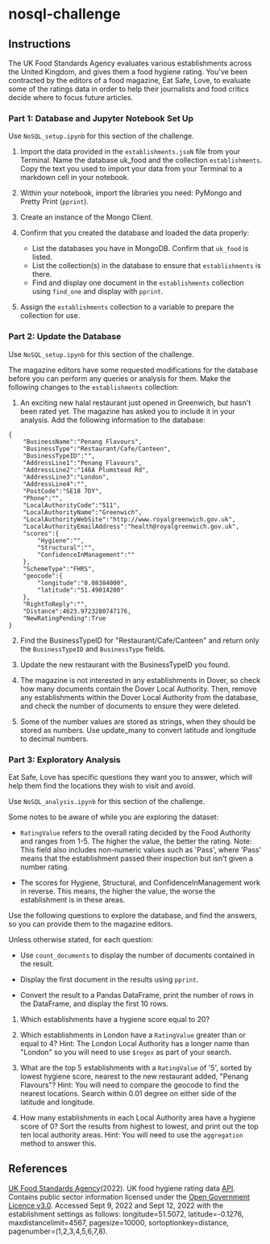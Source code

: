 # nosql-challenge

## Instructions
The UK Food Standards Agency evaluates various establishments across the United Kingdom, and gives them a food hygiene rating. You've been contracted by the editors of a food magazine, Eat Safe, Love, to evaluate some of the ratings data in order to help their journalists and food critics decide where to focus future articles.

### Part 1: Database and Jupyter Notebook Set Up
Use ```NoSQL_setup.ipynb``` for this section of the challenge.

1. Import the data provided in the ```establishments.jsoN``` file from your Terminal. Name the database uk_food and the collection ```establishments```. Copy the text you used to import your data from your Terminal to a markdown cell in your notebook.

2. Within your notebook, import the libraries you need: PyMongo and Pretty Print (```pprint```).

3. Create an instance of the Mongo Client.

4. Confirm that you created the database and loaded the data properly:

   * List the databases you have in MongoDB. Confirm that ```uk_food``` is listed.
   * List the collection(s) in the database to ensure that ```establishments``` is there.
   * Find and display one document in the ```establishments``` collection using ```find_one``` and display with ```pprint```.
  
5. Assign the ```establishments``` collection to a variable to prepare the collection for use.

### Part 2: Update the Database
Use ```NoSQL_setup.ipynb``` for this section of the challenge.

The magazine editors have some requested modifications for the database before you can perform any queries or analysis for them. Make the following changes to the ```establishments``` collection:

1. An exciting new halal restaurant just opened in Greenwich, but hasn't been rated yet. The magazine has asked you to include it in your analysis. Add the following information to the database:

```
{
    "BusinessName":"Penang Flavours",
    "BusinessType":"Restaurant/Cafe/Canteen",
    "BusinessTypeID":"",
    "AddressLine1":"Penang Flavours",
    "AddressLine2":"146A Plumstead Rd",
    "AddressLine3":"London",
    "AddressLine4":"",
    "PostCode":"SE18 7DY",
    "Phone":"",
    "LocalAuthorityCode":"511",
    "LocalAuthorityName":"Greenwich",
    "LocalAuthorityWebSite":"http://www.royalgreenwich.gov.uk",
    "LocalAuthorityEmailAddress":"health@royalgreenwich.gov.uk",
    "scores":{
        "Hygiene":"",
        "Structural":"",
        "ConfidenceInManagement":""
    },
    "SchemeType":"FHRS",
    "geocode":{
        "longitude":"0.08384000",
        "latitude":"51.49014200"
    },
    "RightToReply":"",
    "Distance":4623.9723280747176,
    "NewRatingPending":True
}
```

2. Find the BusinessTypeID for "Restaurant/Cafe/Canteen" and return only the ```BusinessTypeID``` and ```BusinessType``` fields.

3. Update the new restaurant with the BusinessTypeID you found.

4. The magazine is not interested in any establishments in Dover, so check how many documents contain the Dover Local Authority. Then, remove any establishments within the Dover Local Authority from the database, and check the number of documents to ensure they were deleted.

5. Some of the number values are stored as strings, when they should be stored as numbers. Use update_many to convert latitude and longitude to decimal numbers.

### Part 3: Exploratory Analysis
Eat Safe, Love has specific questions they want you to answer, which will help them find the locations they wish to visit and avoid.

Use ```NoSQL_analysis.ipynb``` for this section of the challenge.

Some notes to be aware of while you are exploring the dataset:

  * ```RatingValue``` refers to the overall rating decided by the Food Authority and ranges from 1-5. The higher the value, the better the rating. 
    Note: This field also includes non-numeric values such as 'Pass', where 'Pass' means that the establishment passed their inspection but isn't given a number rating.

  * The scores for Hygiene, Structural, and ConfidenceInManagement work in reverse. This means, the higher the value, the worse the establishment is in these areas.

Use the following questions to explore the database, and find the answers, so you can provide them to the magazine editors.

Unless otherwise stated, for each question:

  * Use ```count_documents``` to display the number of documents contained in the result.

  * Display the first document in the results using ```pprint```.

  * Convert the result to a Pandas DataFrame, print the number of rows in the DataFrame, and display the first 10 rows.

1. Which establishments have a hygiene score equal to 20?

2. Which establishments in London have a ```RatingValue``` greater than or equal to 4?
   Hint: The London Local Authority has a longer name than "London" so you will need to use ```$regex``` as part of your search.

3. What are the top 5 establishments with a ```RatingValue``` of '5', sorted by lowest hygiene score, nearest to the new restaurant added, "Penang Flavours"?
   Hint: You will need to compare the geocode to find the nearest locations. Search within 0.01 degree on either side of the latitude and longitude.

4. How many establishments in each Local Authority area have a hygiene score of 0? Sort the results from highest to lowest, and print out the top ten local authority areas.
   Hint: You will need to use the ```aggregation``` method to answer this.
   
## References
[UK Food Standards Agency](https://www.food.gov.uk/)(2022). UK food hygiene rating data [API](https://ratings.food.gov.uk/open-data/en-GBLinks). Contains public sector information licensed under the [Open Government Licence v3.0](https://www.nationalarchives.gov.uk/doc/open-government-licence/version/3/).
Accessed Sept 9, 2022 and Sept 12, 2022 with the establishment settings as follows: longitude=51.5072, latitude=-0.1276, maxdistancelimit=4567, pagesize=10000, sortoptionkey=distance, pagenumber=(1,2,3,4,5,6,7,8).
